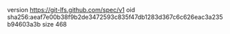 version https://git-lfs.github.com/spec/v1
oid sha256:aeaf7e00b38f9b2de3472593c835f47db1283d367c6c626eac3a235b94603a3b
size 468
